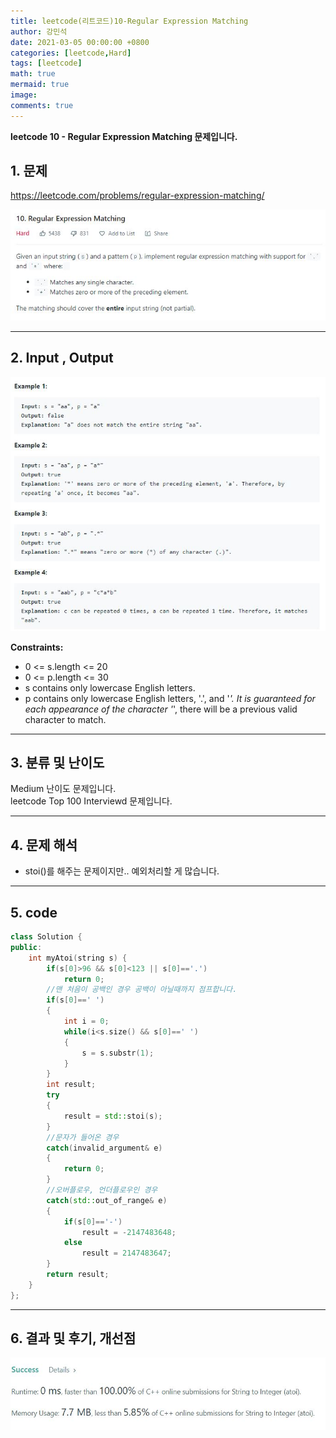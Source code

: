 ```yaml
---
title: leetcode(리트코드)10-Regular Expression Matching
author: 강민석
date: 2021-03-05 00:00:00 +0800
categories: [leetcode,Hard]
tags: [leetcode]
math: true
mermaid: true
image: 
comments: true
---
```


**leetcode 10 - Regular Expression Matching 문제입니다.**

## 1. 문제
<https://leetcode.com/problems/regular-expression-matching/>  

![](/assets/img/sample/leetcode/10/Problem.JPG)

-----  

## 2. Input , Output

![](/assets/img/sample/leetcode/10/input.JPG)  

**Constraints:**

- 0 <= s.length <= 20
- 0 <= p.length <= 30
- s contains only lowercase English letters.
- p contains only lowercase English letters, '.', and '*'.
It is guaranteed for each appearance of the character '*', there will be a previous valid character to match.


-----  

## 3. 분류 및 난이도

Medium 난이도 문제입니다.  
leetcode Top 100 Interviewd 문제입니다.  


-----  

## 4. 문제 해석

- stoi()를 해주는 문제이지만.. 예외처리할 게 많습니다.



-----  

## 5. code

```c++
class Solution {
public:
    int myAtoi(string s) {
        if(s[0]>96 && s[0]<123 || s[0]=='.')
            return 0;
        //맨 처음이 공백인 경우 공백이 아닐때까지 점프합니다.
        if(s[0]==' ')
        {
            int i = 0;
            while(i<s.size() && s[0]==' ')
            {
                s = s.substr(1);
            }
        }
        int result;
        try
        {
            result = std::stoi(s);
        }
        //문자가 들어온 경우
        catch(invalid_argument& e)
        {
            return 0;
        }
        //오버플로우, 언더플로우인 경우
        catch(std::out_of_range& e)
        {
            if(s[0]=='-')
                result = -2147483648;
            else
                result = 2147483647;
        }
        return result;
    }
};
```


-----

## 6. 결과 및 후기, 개선점



![](/assets/img/sample/leetcode/8/result.JPG)  


